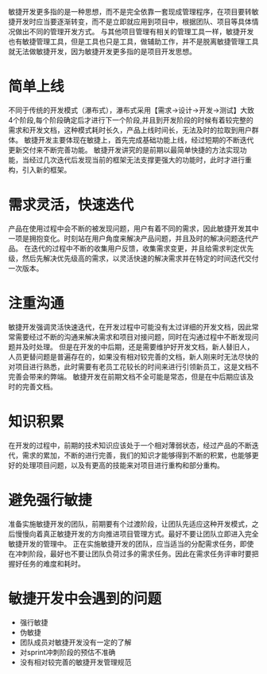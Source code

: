 敏捷开发更多指的是一种思想，而不是完全依靠一套现成管理程序，在项目要转敏捷开发时应当要逐渐转变，而不是立即就应用到项目中，根据团队、项目等具体情况做出不同的管理开发方式。
与其他项目管理有相关的管理工具一样，敏捷开发也有敏捷管理工具，但是工具也只是工具，做辅助工作，并不是脱离敏捷管理工具就无法做敏捷开发，因为敏捷开发更多指的是项目开发思想。
# 简单上线
不同于传统的开发模式（瀑布式），瀑布式采用【需求->设计->开发->测试】大致4个阶段,每个阶段确定后才进行下一个阶段,并且到开发阶段的时候有着较完整的需求和开发文档，这种模式耗时长久，产品上线时间长，无法及时的拉取到用户群体。
敏捷开发主要体现在敏捷上，首先完成基础功能上线，经过短期的不断迭代更新交付来不断完善功能。
敏捷开发讲究的是前期以最简单快捷的方法实现功能，当经过几次迭代后发现当前的框架无法支撑更强大的功能时，此时才进行重构，引入新的框架。
# 需求灵活，快速迭代
产品在使用过程中会不断的被发现问题，用户有着不同的需求，因此敏捷开发其中一项是拥抱变化。时刻站在用户角度来解决产品问题，并且及时的解决问题迭代产品。
在迭代的过程中不断的收集用户反馈，收集需求变更，并且给需求判定优先级，然后先解决优先级高的需求，以灵活快速的解决需求并在特定的时间迭代交付一次版本。
# 注重沟通
敏捷开发强调灵活快速迭代，在开发过程中可能没有太过详细的开发文档，因此常常需要经过不断的沟通来解决需求和项目对接问题，同时在沟通过程中不断发现问题并及时处理。
但是在开发的中后期，还是需要维护好开发文档，新人替旧人，人员更替问题是普遍存在的，如果没有相对较完善的文档，新人刚来时无法尽快的对项目进行熟悉，此时需要有老员工花较长的时间来进行引领新员工，这是文档不完善会带来的弊端。
敏捷开发在前期文档不全可能是常态，但是在中后期应该及时的完善文档。
# 知识积累
在开发的过程中，前期的技术知识应该处于一个相对薄弱状态，经过产品的不断迭代，需求的累加，不断的进行完善，我们的知识才能够得到不断的积累，也能够更好的处理项目问题，以及有更高的技能来对项目进行重构和部分重构。
# 避免强行敏捷
准备实施敏捷开发的团队，前期要有个过渡阶段，让团队先适应这种开发模式，之后慢慢向着真正敏捷开发的方向推进项目管理方式。最好不要让团队立即进入完全敏捷开发的管理中。
正在实施敏捷开发的团队，应当适当的分配需求任务，即使在冲刺阶段，最好也不要让团队负荷过多的需求任务。因此在需求任务评审时要把握好任务的难度和耗时。
# 敏捷开发中会遇到的问题
- 强行敏捷
- 伪敏捷
- 团队成员对敏捷开发没有一定的了解
- 对sprint冲刺阶段的预估不准确
- 没有相对较完善的敏捷开发管理规范




